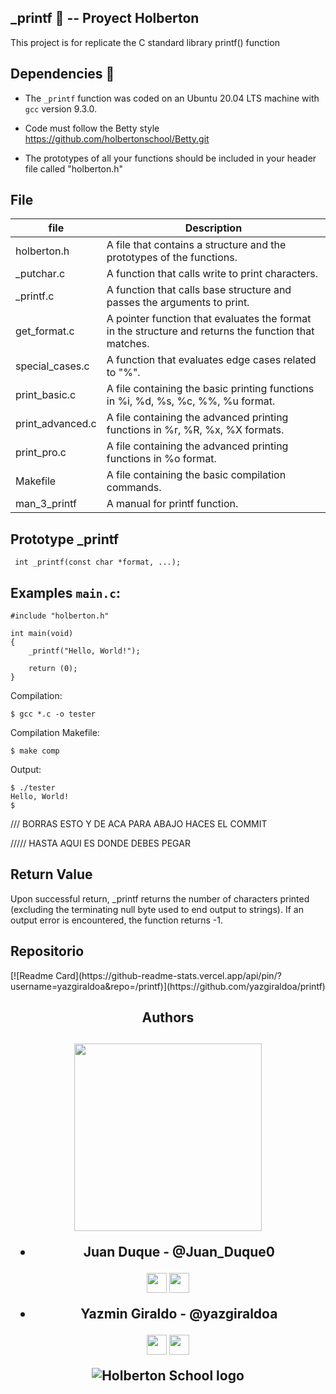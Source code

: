 ## _printf :page_facing_up: -- Proyect Holberton 

This project is for replicate the C standard library printf() function

## Dependencies :couple:

* The `_printf` function was coded on an Ubuntu 20.04 LTS machine with `gcc` version 9.3.0.

* Code must follow the Betty style https://github.com/holbertonschool/Betty.git

* The prototypes of all your functions should be included in your header file called "holberton.h"


## File
file            |   Description
--|--
holberton.h     | A file that contains a structure and the prototypes of the functions.
_putchar.c      | A function that calls write to print characters.
_printf.c       | A function that calls base structure and passes the arguments to print.
get_format.c    | A pointer function that evaluates the format in the structure and returns the function that matches.
special_cases.c | A function that evaluates edge cases related to "%".
print_basic.c   | A file containing the basic printing functions in %i, %d, %s, %c, %%, %u format.
print_advanced.c| A file containing the advanced printing functions in %r, %R, %x, %X formats.
print_pro.c     | A file containing the advanced printing functions in %o format.
Makefile        | A file containing the basic compilation commands.
man_3_printf    | A manual for printf function.

## Prototype  _printf
``` int _printf(const char *format, ...);```

## Examples `main.c`:
```
#include "holberton.h"

int main(void)
{
    _printf("Hello, World!");

    return (0);
}
```

Compilation:
```
$ gcc *.c -o tester
```
Compilation Makefile:
```
$ make comp
```

Output:
```
$ ./tester
Hello, World!
$
```
/// BORRAS ESTO Y DE ACA PARA ABAJO HACES EL COMMIT

///// HASTA AQUI ES DONDE DEBES PEGAR


## Return Value
Upon successful return, _printf returns the number of characters printed (excluding the terminating null byte used to end output to strings). If an output error is encountered, the function returns -1.


<h2>Repositorio</h2>
[![Readme Card](https://github-readme-stats.vercel.app/api/pin/?username=yazgiraldoa&repo=/printf)](https://github.com/yazgiraldoa/printf)

 <h2 align = 'center'>Authors</h2>
<h2 align = 'center' ><img src='https://raw.githubusercontent.com/ShahriarShafin/ShahriarShafin/main/Assets/handshake.gif' width="300px"> 

* **Juan Duque** - @Juan_Duque0 

<a href = 'https://www.twitter.com/@juan_duque0'> <img width = '32px' align= 'center' src="https://raw.githubusercontent.com/rahulbanerjee26/githubAboutMeGenerator/main/icons/twitter.svg"/></a> 
<a href = 'https://www.github.com/DKBARB10'> <img width = '32px' align= 'center' src="https://raw.githubusercontent.com/rahulbanerjee26/githubAboutMeGenerator/main/icons/github.svg"/></a> 

* **Yazmin Giraldo** - @yazgiraldoa 

<a href = 'https://www.twitter.com/@yazgiraldoa'> <img width = '32px' align= 'center' src="https://raw.githubusercontent.com/rahulbanerjee26/githubAboutMeGenerator/main/icons/twitter.svg"/></a> 
<a href = 'https://www.github.com/yazgiraldoa'> <img width = '32px' align= 'center' src="https://raw.githubusercontent.com/rahulbanerjee26/githubAboutMeGenerator/main/icons/github.svg"/></a> 
   
 <img src="http://www.holbertonschool.com/holberton-logo.png" alt="Holberton School logo">
  
   
</h2>



